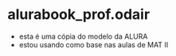 # alurabook_prof.odair
- esta é uma cópia do modelo da ALURA
- estou usando como base nas aulas de MAT II
